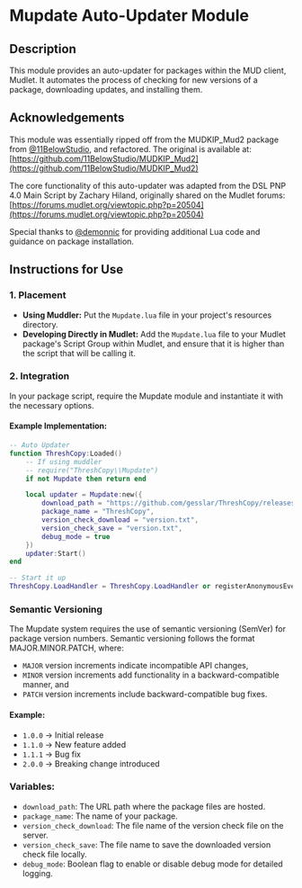# Mupdate Auto-Updater Module

## Description
This module provides an auto-updater for packages within the MUD client, Mudlet. It automates the process of checking for new versions of a package, downloading updates, and installing them.

## Acknowledgements
This module was essentially ripped off from the MUDKIP_Mud2 package from [@11BelowStudio](https://github.com/11BelowStudio/), and refactored. The original is available at:
[https://github.com/11BelowStudio/MUDKIP_Mud2](https://github.com/11BelowStudio/MUDKIP_Mud2)

The core functionality of this auto-updater was adapted from the DSL PNP 4.0 Main Script by Zachary Hiland, originally shared on the Mudlet forums:
[https://forums.mudlet.org/viewtopic.php?p=20504](https://forums.mudlet.org/viewtopic.php?p=20504)

Special thanks to [@demonnic](https://github.com/demonnic/) for providing additional Lua code and guidance on package installation.

## Instructions for Use

### 1. Placement
- **Using Muddler:** Put the `Mupdate.lua` file in your project's resources directory.
- **Developing Directly in Mudlet:** Add the `Mupdate.lua` file to your Mudlet package's Script Group within Mudlet, and ensure that it is higher than the script that will be calling it.

### 2. Integration
In your package script, require the Mupdate module and instantiate it with the necessary options.

#### Example Implementation:
```lua
-- Auto Updater
function ThreshCopy:Loaded()
    -- If using muddler
    -- require("ThreshCopy\\Mupdate")
    if not Mupdate then return end

    local updater = Mupdate:new({
        download_path = "https://github.com/gesslar/ThreshCopy/releases/latest/download/",
        package_name = "ThreshCopy",
        version_check_download = "version.txt",
        version_check_save = "version.txt",
        debug_mode = true
    })
    updater:Start()
end

-- Start it up
ThreshCopy.LoadHandler = ThreshCopy.LoadHandler or registerAnonymousEventHandler("sysLoadEvent", "ThreshCopy:Loaded")
```

### Semantic Versioning
The Mupdate system requires the use of semantic versioning (SemVer) for package version numbers. Semantic versioning follows the format MAJOR.MINOR.PATCH, where:

* `MAJOR` version increments indicate incompatible API changes,
* `MINOR` version increments add functionality in a backward-compatible manner, and
* `PATCH` version increments include backward-compatible bug fixes.
#### Example:
* `1.0.0` -> Initial release
* `1.1.0` -> New feature added
* `1.1.1` -> Bug fix
* `2.0.0` -> Breaking change introduced

### Variables:
* `download_path`: The URL path where the package files are hosted.
* `package_name`: The name of your package.
* `version_check_download`: The file name of the version check file on the server.
* `version_check_save`: The file name to save the downloaded version check file locally.
* `debug_mode`: Boolean flag to enable or disable debug mode for detailed logging.
